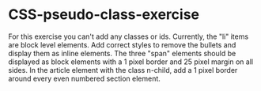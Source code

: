 # CSS-pseudo-class-exercise
For this exercise you can't add any classes or ids.
Currently, the "li" items are block level elements. Add correct styles to remove the bullets and display them as inline elements.
The three "span" elements should be displayed as block elements with a 1 pixel border and 25 pixel margin on all sides.
In the article element with the class n-child, add a 1 pixel border around every even numbered section element.